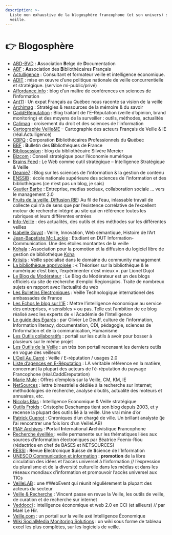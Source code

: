 ```yaml
---
description: >-
  Liste non exhaustive de la blogosphère francophone (et son univers) sur la
  veille.
---
```


# 👉 Blogosphère

* [ABD-BVD](http://www.abd-bvd.be/index.php?page=inc/abd\&lang=fr) : **A**ssociation **B**elge de **D**ocumentation
* [ABF](http://www.abf.asso.fr/) : **A**ssociation des **B**ibliothécaires **F**rançais
* [Actulligence](http://www.actulligence.com/) : Consultant et formateur veille et intelligence économique.
* [ADIT](http://www.adit.fr/) : mise en œuvre d’une politique nationale de veille concurrentielle et stratégique. (service mi-public/privé)
* [Affordance.info](http://affordance.typepad.com/) : blog d’un maître de conférences en sciences de l’information
* [Ant11](http://www.linkedin.com/pub/antoine-montoux/7/702/3a3) : Un expat Français au Québec nous raconte sa vision de la veille
* [Archimag](http://archimag.com/) : Stratégies & ressources de la mémoire & du savoir
* [CaddEReputation](http://caddereputation.over-blog.com/) : Blog traitant de l’E-Réputation (veille d’opinion, brand monitoring) et des moyens de la surveiller : outils, méthodes, actualités
* [Calimaq](https://scinfolex.wordpress.com/) : croisement du droit et des sciences de l’information
* [Cartographie Veille\&IE](http://www.actulligence.com/ie-map.html) – Cartographie des acteurs Français de Veille & IE (réal.Actulligence)
* [CBPQ](http://www.cbpq.qc.ca/) : **C**orporation **B**ibliothécaires **P**rofessionnels du **Q**uébec
* [BBF](http://bbf.enssib.fr/) : **B**ulletin des **B**ibliothèques de **F**rance
* [Bibliosession](http://www.bibliobsession.net/) : blog du bibliothécaire Silvère Mercier
* [Bizcom](http://www.business-commando.com/business\_commando/) : Conseil stratégique pour l’économie numérique
* [Brains Feed](http://www.brainsfeed.com/) : Le Web comme outil stratégique – Intelligence Stratégique & Veille
* [Deanie7](http://deanie.ultimteam.com/) : Blog sur les sciences de l’information & la gestion de contenu
* [ENSSIB](http://www.enssib.fr/) : école nationale supérieure des sciences de l’information et des bibliothèques (ce n’est pas un blog, je sais)
* [Gautier Barbe](http://poncier.org/blog) : Entreprise, medias sociaux, collaboration sociale … vers le management 2.0
* [Fruits de la veille, Diffusion RIE](http://www.diffusion-rie.com/rubrique.php3?id\_rubrique=1): Au fil de l’eau, inlassable travail de collecte qui n’a de sens que par l’existence corrélative de l’excellent moteur de recherche intégré au site qui en référence toutes les rubriques et leurs différentes entrées
* [Info-Veille](http://www.info-veille.com/) : des actualités, des outils et des méthodes sur les différentes veilles
* [Isabelle Guyot](http://www.doyoubuzz.com/isabelle-guyot) : Veille, Innovation, Web sémantique, Histoire de l’Art
* [Jean-Bapstiste Mc Luckie](http://www.jbmacluckie.net/) : Etudiant en DUT Information-Communication. Une des étoiles montantes de la veille
* [Kohala](http://koha-fr.org/taxonomy/term/1) : Association pour la promotion et la diffusion du logiciel libre de gestion de bibliothèque [Koha](http://www.koha-fr.org/)
* [Kriisiis](http://www.kriisiis.fr/) : Veille spécialisé dans le domaine du community management
* [La bibliothèque apprivoisée](https://labibapprivoisee.wordpress.com/) : « Théoriser sur la bibliothèque & le numérique c’est bien, l’expérimenter c’est mieux ». par Lionel Dujol
* [Le Blog du Modérateur](http://moderateur.blog.regionsjob.com/) : Le Blog du Modérateur est un des blogs officiels du site de recherche d’emploi Regionsjobs. Traite de nombreux sujets en rapport avec l’actualité du web
* [Les Bulletins Electroniques](http://www.bulletins-electroniques.com/) : Veille Technologique internationel des ambassades de France
* [Les Echos le blog sur l’IE](http://blogs.lesechos.fr/intelligence-economique/intelligence-economique-r11.html) : Mettre l’intelligence économique au service des entreprises, « sensibles » ou pas. Telle est l’ambition de ce blog réalisé avec les experts de « l’Académie de l’Intelligence
* [Le guide des Egarés](http://www.guidedesegares.info/) : par Olivier Le Deuff, culture de l’information, Information literacy, documentation, CDI, pédagogie, sciences de l’information et de la communication, Humanisme
* [Les Outils collaboratifs](http://outilscollaboratifs.com/) : portail sur les outils à avoir pour bosser à plusieurs sur le même projet
* [Les Outils de la Veille](http://outilsveille.com/) : un très bon portail recensant les derniers outils en vogue des veilleurs
* [L’Oeil Au Carré](http://oeil-au-carre.fr/blog) : Veille / E-réputation / usages 2.0
* [Liste d’agences en E-Réputation](http://caddereputation.over-blog.com/article-26988418.html) :  LA véritable référence en la matière, concernant la plupart des acteurs de l’é-réputation du paysage Francophone (réal.CaddEreputation)
* [Marie Mule](http://www.veille-et-tic.fr/) : Offres d’emplois sur la Veille, CM, KM, IE
* [NetSources](http://www.bases-publications.com/revues/netsources/e-docs/00/00/00/07/document\_revue.phtml) : lettre bimestrielle dédiée à la recherche sur Internet;  méthodologies de recherche, analyse d’outils, actualité des moteurs et annuaires, etc.
* [Nicolas Blas](http://nblas.posterous.com/) : Intelligence Economique & Veille stratégique
* [Outils Froids](http://www.outilsfroids.net/) : Cristophe Deschamps tient son blog depuis 2003, et y recense la plupart des outils lié à la veille. Une vrai mine d’or
* [Patrick Cuenot](http://patrickcuenot.wordpress.com/) : Chroniques d’un chargé de ville. Un brillant analyste (je l’ai rencontrer une fois lors d’un VeilleLAB)
* [PIAF Archives](http://www.piaf-archives.org/) : **P**ortail **I**nternational **A**rchivistique **F**rancophone
* [Recherche éveillée ](http://www.recherche-eveillee.com/): veille permanente sur les thématiques liées aux sources d’information électroniques par Béatrice Foenix-Riou (rédactrice en chef de BASES et NETSOURCES)
* [RESSI](http://campus.hesge.ch/ressi) : **R**evue **E**lectronique **S**uisse de **S**cience de l’**I**nformation
* [UNESCO Communication et information](http://www.unesco.org/new/fr/communication-and-information/) : **promotion** de la libre circulation des idées et l’accès universel à l’information // l’expression du pluralisme et de la diversité culturelle dans les médias et dans les réseaux mondiaux d’information et promouvoir l’accès universel aux TICs
* [VeilleLAB](http://www.veillelab.com/) : une #WebEvent qui réunit régulièrement la plupart des acteurs du secteur
* [Veille & Recherche](http://veille-et-recherche.fr/) : Vincent passe en revue la Veille, les outils de veille, de curation et de recherche sur internet
* [Veddocci](http://www.vedocci.fr/) : intelligence économique et web 2.0 en CCI (et ailleurs) // par Maël Le Hir.
* [Veille.com](http://veille.com/) : un portail sur la veille axé Intelligence Économique
* [Wiki SocialMedia Monitoring Solutions](http://wiki.kenburbary.com/) : un wiki sous forme de tableau excel les plus complètes, sur les logiciels de veille.
